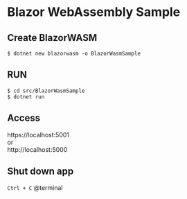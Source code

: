 # Blazor WebAssembly Sample

## Create BlazorWASM
```
$ dotnet new blazorwasm -o BlazorWasmSample
```

## RUN
```
$ cd src/BlazorWasmSample
$ dotnet run
```

## Access
https://localhost:5001  
or  
http://localhost:5000

## Shut down app
`Ctrl + C` @terminal
